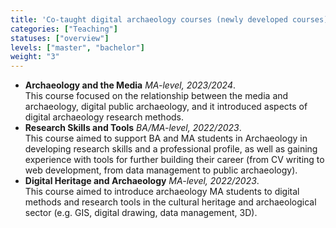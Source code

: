 ```yaml
---
title: 'Co-taught digital archaeology courses (newly developed courses)'
categories: ["Teaching"]
statuses: ["overview"]
levels: ["master", "bachelor"]
weight: "3"
---
```


* **Archaeology and the Media** *MA-level, 2023/2024*.  
This course focused on the relationship between the media and archaeology, digital public archaeology, and it introduced aspects of digital archaeology research methods.
* **Research Skills and Tools** *BA/MA-level, 2022/2023*.  
This course aimed to support BA and MA students in Archaeology in developing research skills and a professional profile, as well as gaining experience with tools for further building their career (from CV writing to web development, from data management to public archaeology).
* **Digital Heritage and Archaeology** *MA-level, 2022/2023*.  
This course aimed to introduce archaeology MA students to digital methods and research tools in the cultural heritage and archaeological sector (e.g. GIS, digital drawing, data management, 3D).
